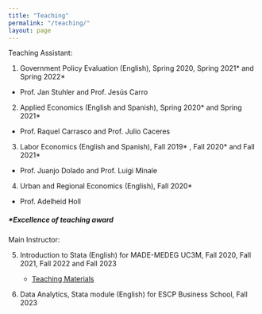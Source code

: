 ```yaml
---
title: "Teaching"
permalink: "/teaching/"
layout: page
---
```


Teaching Assistant:

1. Government Policy Evaluation (English), Spring 2020, Spring 2021* and Spring 2022*
- Prof. Jan Stuhler and Prof. Jesús Carro


2. Applied Economics (English and Spanish), Spring 2020* and Spring 2021*
- Prof. Raquel Carrasco and Prof. Julio Caceres


3. Labor Economics (English and Spanish), Fall 2019* , Fall 2020* and Fall 2021*
- Prof. Juanjo Dolado and Prof. Luigi Minale


4. Urban and Regional Economics (English), Fall 2020*
- Prof. Adelheid Holl


##### ***Excellence of teaching award**

Main Instructor:

5. Introduction to Stata (English) for MADE-MEDEG UC3M, Fall 2020, Fall 2021, Fall 2022 and Fall 2023
    - [Teaching Materials](https://sites.google.com/view/introtostata/teaching)

6. Data Analytics, Stata module (English) for ESCP Business School, Fall 2023
